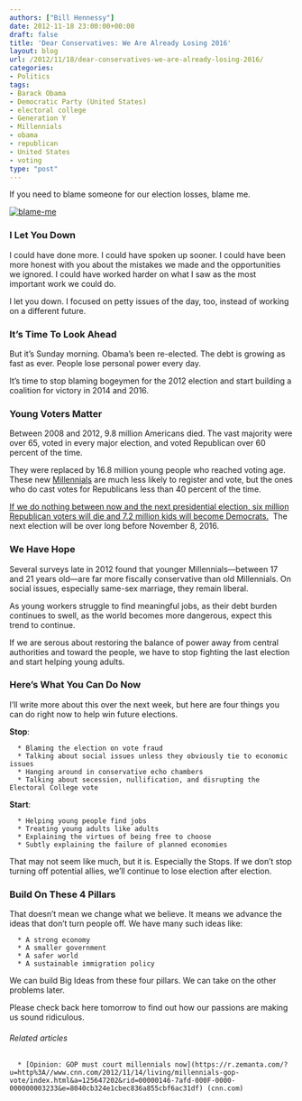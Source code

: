 ```yaml
---
authors: ["Bill Hennessy"]
date: 2012-11-18 23:00:00+00:00
draft: false
title: 'Dear Conservatives: We Are Already Losing 2016'
layout: blog
url: /2012/11/18/dear-conservatives-we-are-already-losing-2016/
categories:
- Politics
tags:
- Barack Obama
- Democratic Party (United States)
- electoral college
- Generation Y
- Millennials
- obama
- republican
- United States
- voting
type: "post"
---
```


If you need to blame someone for our election losses, blame me.

[![blame-me](https://ludicrite.files.wordpress.com/2012/11/blame-me_thumb.jpg)
](https://ludicrite.files.wordpress.com/2012/11/blame-me.jpg)


### I Let You Down


I could have done more. I could have spoken up sooner. I could have been more honest with you about the mistakes we made and the opportunities we ignored. I could have worked harder on what I saw as the most important work we could do.

I let you down. I focused on petty issues of the day, too, instead of working on a different future.


### It’s Time To Look Ahead


But it’s Sunday morning. Obama’s been re-elected. The debt is growing as fast as ever. People lose personal power every day.

It’s time to stop blaming bogeymen for the 2012 election and start building a coalition for victory in 2014 and 2016.


### Young Voters Matter


Between 2008 and 2012, 9.8 million Americans died. The vast majority were over 65, voted in every major election, and voted Republican over 60 percent of the time.

They were replaced by 16.8 million young people who reached voting age. These new [Millennials](https://hennessysview.com/?s=Millennials&submit=Search) are much less likely to register and vote, but the ones who do cast votes for Republicans less than 40 percent of the time.

[If we do nothing between now and the next presidential election, six million Republican voters will die and 7.2 million kids will become Democrats.](https://hennessysview.com/2012/11/07/the-conservative-base-is-dying-and-taking-freedom-with-it/)  The next election will be over long before November 8, 2016.


### We Have Hope


Several surveys late in 2012 found that younger Millennials—between 17 and 21 years old—are far more fiscally conservative than old Millennials. On social issues, especially same-sex marriage, they remain liberal.

As young workers struggle to find meaningful jobs, as their debt burden continues to swell, as the world becomes more dangerous, expect this trend to continue.

If we are serous about restoring the balance of power away from central authorities and toward the people, we have to stop fighting the last election and start helping young adults.


### Here’s What You Can Do Now


I’ll write more about this over the next week, but here are four things you can do right now to help win future elections.

**Stop**:



	  * Blaming the election on vote fraud
	  * Talking about social issues unless they obviously tie to economic issues
	  * Hanging around in conservative echo chambers
	  * Talking about secession, nullification, and disrupting the Electoral College vote

**Start**:



	  * Helping young people find jobs
	  * Treating young adults like adults
	  * Explaining the virtues of being free to choose
	  * Subtly explaining the failure of planned economies

That may not seem like much, but it is. Especially the Stops. If we don’t stop turning off potential allies, we’ll continue to lose election after election.


### Build On These 4 Pillars


That doesn’t mean we change what we believe. It means we advance the ideas that don’t turn people off. We have many such ideas like:



	  * A strong economy
	  * A smaller government
	  * A safer world
	  * A sustainable immigration policy

We can build Big Ideas from these four pillars. We can take on the other problems later.

Please check back here tomorrow to find out how our passions are making us sound ridiculous.


###### Related articles





	  * [Opinion: GOP must court millennials now](https://r.zemanta.com/?u=http%3A//www.cnn.com/2012/11/14/living/millennials-gop-vote/index.html&a=125647202&rid=00000146-7afd-000F-0000-000000003233&e=8040cb324e1cbec836a855cbf6ac31df) (cnn.com)

